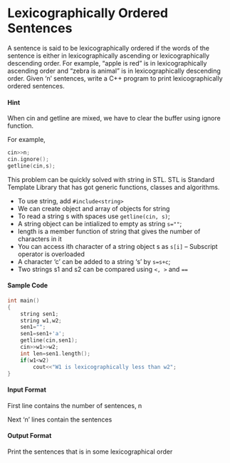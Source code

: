 # Lexicographically Ordered Sentences

A sentence is said to be lexicographically ordered if the words of the sentence is either
in lexicographically ascending or lexicographically descending order. For example,
“apple is red” is in lexicographically ascending order and “zebra is animal” is in
lexicographically descending order. Given ‘n’ sentences, write a C++ program to print
lexicographically ordered sentences.

#### Hint

When cin and getline are mixed, we have to clear the buffer using ignore function.

For example,

```cpp
cin>>n;
cin.ignore();
getline(cin,s);
```

This problem can be quickly solved with string in STL. STL is Standard Template
Library that has got generic functions, classes and algorithms.

- To use string, add `#include<string>`
- We can create object and array of objects for string
- To read a string s with spaces use `getline(cin, s)`;
- A string object can be intialized to empty as string `s=""`;
- length is a member function of string that gives the number of characters in it
- You can access ith character of a string object s as `s[i]` – Subscript operator is
overloaded
- A character ‘c’ can be added to a string ‘s’ by `s=s+c`;
- Two strings s1 and s2 can be compared using `<, >` and `==`

#### Sample Code

```cpp
int main()
{
    string sen1;
    string w1,w2;
    sen1="";
    sen1=sen1+'a';
    getline(cin,sen1);
    cin>>w1>>w2;
    int len=sen1.length();
    if(w1<w2)
        cout<<"W1 is lexicographically less than w2";
}
```

#### Input Format

First line contains the number of sentences, n

Next ‘n’ lines contain the sentences

#### Output Format

Print the sentences that is in some lexicographical order